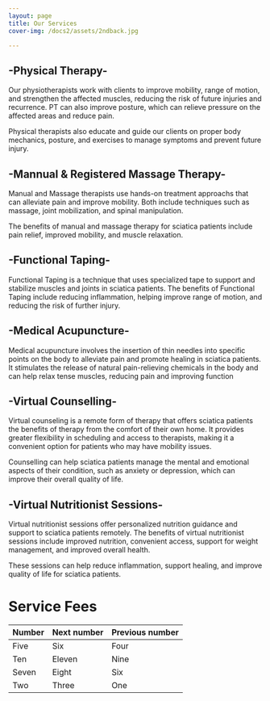 ```yaml
---
layout: page
title: Our Services
cover-img: /docs2/assets/2ndback.jpg

---
```

## -Physical Therapy-

Our physiotherapists work with clients to improve mobility, range of motion, and strengthen the affected muscles, reducing the risk of future injuries and recurrence. PT can also improve posture, which can relieve pressure on the affected areas and reduce pain.

Physical therapists also educate and guide our clients on proper body mechanics, posture, and exercises to manage symptoms and prevent future injury. 

## -Mannual & Registered Massage Therapy-

Manual and Massage therapists use hands-on treatment approachs that can alleviate pain and improve mobility. Both include techniques such as massage, joint mobilization, and spinal manipulation.

The benefits of manual and massage therapy for sciatica patients include pain relief, improved mobility, and muscle relaxation. 

## -Functional Taping-

Functional Taping is a technique that uses specialized tape to support and stabilize muscles and joints in sciatica patients. The benefits of Functional Taping include reducing inflammation, helping improve range of motion, and reducing the risk of further injury.

## -Medical Acupuncture- 

Medical acupuncture involves the insertion of thin needles into specific points on the body to alleviate pain and promote healing in sciatica patients. It stimulates the release of natural pain-relieving chemicals in the body and can help relax tense muscles, reducing pain and improving function

## -Virtual Counselling- 

Virtual counseling is a remote form of therapy that offers sciatica patients the benefits of therapy from the comfort of their own home. It provides greater flexibility in scheduling and access to therapists, making it a convenient option for patients who may have mobility issues.

Counselling can help sciatica patients manage the mental and emotional aspects of their condition, such as anxiety or depression, which can improve their overall quality of life.

## -Virtual Nutritionist Sessions- 

Virtual nutritionist sessions offer personalized nutrition guidance and support to sciatica patients remotely. The benefits of virtual nutritionist sessions include improved nutrition, convenient access, support for weight management, and improved overall health. 

These sessions can help reduce inflammation, support healing, and improve quality of life for sciatica patients.


# Service Fees


| Number | Next number | Previous number |
| :------ |:--- | :--- |
| Five | Six | Four |
| Ten | Eleven | Nine |
| Seven | Eight | Six |
| Two | Three | One |
